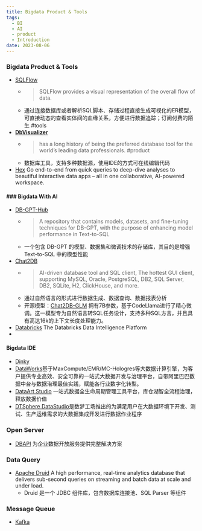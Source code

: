 ```yaml
---
title: Bigdata Product & Tools
tags:
  - BI
  - AI
  - product
  - Introduction
date: 2023-08-06
---
```

### Bigdata  Product & Tools

- [SQLFlow](https://www.gudusoft.com/) 
	- > SQLFlow provides a visual representation of the overall flow of data.
	- 通过连接数据库或者解析SQL脚本、存储过程直接生成可视化的ER模型，可直接动态的查看实体间的血缘关系，方便进行数据追踪；订阅付费的陌生 #tools 
- [**DbVisualizer**](https://www.dbvis.com/) 
	- > has a long history of being the preferred database tool for the world’s leading data professionals. #product 
	- 数据库工具，支持多种数据源，使用IDE的方式可在线编辑代码
- [Hex](https://hex.tech/?_gl=1*mkxxa0*_gcl_au*MjAyNjgxNjY5Mi4xNzI1OTgyOTE4) Go end-to-end from quick queries to deep-dive analyses to beautiful interactive data apps – all in one collaborative, AI-powered workspace.

#### ### Bigdata With AI

- [DB-GPT-Hub](https://github.com/eosphoros-ai/DB-GPT-Hub) 
	- > A repository that contains models, datasets, and fine-tuning techniques for DB-GPT, with the purpose of enhancing model performance in Text-to-SQL
	- 一个包含 DB-GPT 的模型、数据集和微调技术的存储库，其目的是增强 Text-to-SQL 中的模型性能
- [Chat2DB](https://chat2db.ai/) 
	- > AI-driven database tool and SQL client, The hottest GUI client, supporting MySQL, Oracle, PostgreSQL, DB2, SQL Server, DB2, SQLite, H2, ClickHouse, and more.
	- 通过自然语言的形式进行数据生成、数据查询、数据报表分析
	- 开源模型：[Chat2DB-GLM](https://github.com/CodePhiliaX/Chat2DB-GLM/blob/main/README_CN.md) 拥有7B参数，基于CodeLlama进行了精心微调。这一模型专为自然语言转SQL任务设计，支持多种SQL方言，并且具有高达16k的上下文长度处理能力。
- [Databricks](https://www.databricks.com/) The Databricks  Data Intelligence Platform
- 

#### Bigdata IDE 
- [Dinky]()
- [DataWorks](https://help.aliyun.com/zh/dataworks/)基于MaxCompute/EMR/MC-Hologres等大数据计算引擎，为客户提供专业高效、安全可靠的一站式大数据开发与治理平台，自带阿里巴巴数据中台与数据治理最佳实践，赋能各行业数字化转型。
- [DataArt Studio](https://www.huaweicloud.com/product/dayu.html) 一站式数据全生命周期管理工具平台，库仓湖智全流程治理，释放数据价值
- [DTSphere DataStudio](https://www.dtdream.com/#/coreProduct?id=de092665ff60437e9a79a975e787e808)是数梦工场推出的为满足用户在大数据环境下开发、测试、生产运维需求的大数据集成开发进行数据作业程序

### Open Server

- [DBAPI](https://www.51dbapi.com/) 为企业数据开放服务提供完整解决方案


### Data Query

- [Apache Druid](https://druid.apache.org/) A high performance, real-time analytics database that delivers sub-second queries on streaming and batch data at scale and under load. 
	-  Druid 是一个 JDBC 组件库，包含数据库连接池、SQL Parser 等组件

### Message Queue

- [Kafka]()